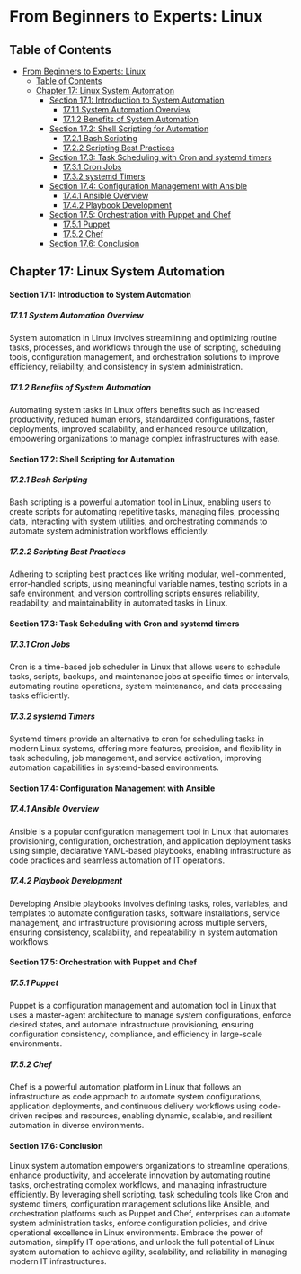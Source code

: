 # From Beginners to Experts: Linux

## Table of Contents

- [From Beginners to Experts: Linux](#from-beginners-to-experts-linux)
  - [Table of Contents](#table-of-content)
  - [Chapter 17: Linux System Automation](#chapter-17-linux-system-automation)
      - [Section 17.1: Introduction to System Automation](#section-171-introduction-to-system-automation)
        - [17.1.1 System Automation Overview](#1711-system-automation-overview)
        - [17.1.2 Benefits of System Automation](#1712-benefits-of-system-automation)
      - [Section 17.2: Shell Scripting for Automation](#section-172-shell-scripting-for-automation)
        - [17.2.1 Bash Scripting](#1721-bash-scripting)
        - [17.2.2 Scripting Best Practices](#1722-scripting-best-practices)
      - [Section 17.3: Task Scheduling with Cron and systemd timers](#section-173-task-scheduling-with-cron-and-systemd-timers)
        - [17.3.1 Cron Jobs](#1731-cron-jobs)
        - [17.3.2 systemd Timers](#1732-systemd-timers)
      - [Section 17.4: Configuration Management with Ansible](#section-174-configuration-management-with-ansible)
        - [17.4.1 Ansible Overview](#1741-ansible-overview)
        - [17.4.2 Playbook Development](#1742-playbook-development)
      - [Section 17.5: Orchestration with Puppet and Chef](#section-175-orchestration-with-puppet-and-chef)
        - [17.5.1 Puppet](#1751-puppet)
        - [17.5.2 Chef](#1752-chef)
      - [Section 17.6: Conclusion](#section-176-conclusion)

## Chapter 17: Linux System Automation

#### Section 17.1: Introduction to System Automation

##### 17.1.1 System Automation Overview

System automation in Linux involves streamlining and optimizing routine tasks, processes, and workflows through the use of scripting, scheduling tools, configuration management, and orchestration solutions to improve efficiency, reliability, and consistency in system administration.

##### 17.1.2 Benefits of System Automation

Automating system tasks in Linux offers benefits such as increased productivity, reduced human errors, standardized configurations, faster deployments, improved scalability, and enhanced resource utilization, empowering organizations to manage complex infrastructures with ease.

#### Section 17.2: Shell Scripting for Automation

##### 17.2.1 Bash Scripting

Bash scripting is a powerful automation tool in Linux, enabling users to create scripts for automating repetitive tasks, managing files, processing data, interacting with system utilities, and orchestrating commands to automate system administration workflows efficiently.

##### 17.2.2 Scripting Best Practices

Adhering to scripting best practices like writing modular, well-commented, error-handled scripts, using meaningful variable names, testing scripts in a safe environment, and version controlling scripts ensures reliability, readability, and maintainability in automated tasks in Linux.

#### Section 17.3: Task Scheduling with Cron and systemd timers

##### 17.3.1 Cron Jobs

Cron is a time-based job scheduler in Linux that allows users to schedule tasks, scripts, backups, and maintenance jobs at specific times or intervals, automating routine operations, system maintenance, and data processing tasks efficiently.

##### 17.3.2 systemd Timers

Systemd timers provide an alternative to cron for scheduling tasks in modern Linux systems, offering more features, precision, and flexibility in task scheduling, job management, and service activation, improving automation capabilities in systemd-based environments.

#### Section 17.4: Configuration Management with Ansible

##### 17.4.1 Ansible Overview

Ansible is a popular configuration management tool in Linux that automates provisioning, configuration, orchestration, and application deployment tasks using simple, declarative YAML-based playbooks, enabling infrastructure as code practices and seamless automation of IT operations.

##### 17.4.2 Playbook Development

Developing Ansible playbooks involves defining tasks, roles, variables, and templates to automate configuration tasks, software installations, service management, and infrastructure provisioning across multiple servers, ensuring consistency, scalability, and repeatability in system automation workflows.

#### Section 17.5: Orchestration with Puppet and Chef

##### 17.5.1 Puppet

Puppet is a configuration management and automation tool in Linux that uses a master-agent architecture to manage system configurations, enforce desired states, and automate infrastructure provisioning, ensuring configuration consistency, compliance, and efficiency in large-scale environments.

##### 17.5.2 Chef

Chef is a powerful automation platform in Linux that follows an infrastructure as code approach to automate system configurations, application deployments, and continuous delivery workflows using code-driven recipes and resources, enabling dynamic, scalable, and resilient automation in diverse environments.

#### Section 17.6: Conclusion

Linux system automation empowers organizations to streamline operations, enhance productivity, and accelerate innovation by automating routine tasks, orchestrating complex workflows, and managing infrastructure efficiently. By leveraging shell scripting, task scheduling tools like Cron and systemd timers, configuration management solutions like Ansible, and orchestration platforms such as Puppet and Chef, enterprises can automate system administration tasks, enforce configuration policies, and drive operational excellence in Linux environments. Embrace the power of automation, simplify IT operations, and unlock the full potential of Linux system automation to achieve agility, scalability, and reliability in managing modern IT infrastructures.
